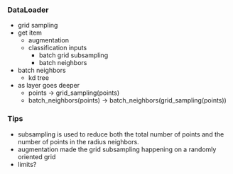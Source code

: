 ### DataLoader

- grid sampling
- get item
  * augmentation
  * classification inputs
    - batch grid subsampling
    - batch neighbors
- batch neighbors
  * kd tree
- as layer goes deeper
  * points -> grid_sampling(points)
  * batch_neighbors(points) -> batch_neighbors(grid_sampling(points))

### Tips

- subsampling is used to reduce both the total number of points and the number of points in the radius neighbors.
- augmentation made the grid subsampling happening on a randomly oriented grid
- limits?